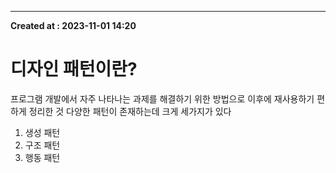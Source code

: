 ---
**Created at : 2023-11-01 14:20**
# 디자인 패턴이란?
프로그램 개발에서 자주 나타나는 과제를 해결하기 위한 방법으로 이후에 재사용하기 편하게 정리한 것
다양한 패턴이 존재하는데 크게 세가지가 있다

1. 생성 패턴
2. 구조 패턴
3. 행동 패턴